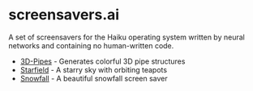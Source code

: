 # screensavers.ai
A set of screensavers for the Haiku operating system written by neural networks and containing no human-written code.

* [3D-Pipes](/3d%20Pipes/about.md) - Generates colorful 3D pipe structures
* [Starfield](/Starfield/about.md) - A starry sky with orbiting teapots
* [Snowfall](/Snowfall/about.md) - A beautiful snowfall screen saver
